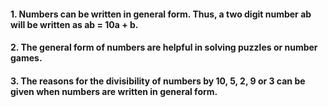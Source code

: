 #### 1. Numbers can be written in general form. Thus, a two digit number ab will be written as ab = 10a + b.
#### 2. The general form of numbers are helpful in solving puzzles or number games.
#### 3. The reasons for the divisibility of numbers by 10, 5, 2, 9 or 3 can be given when numbers are written in general form.
